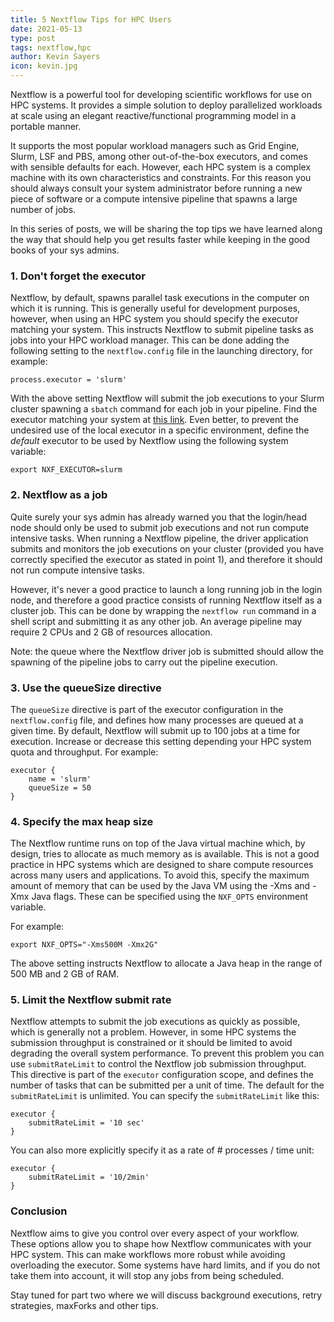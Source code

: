 ```yaml
---
title: 5 Nextflow Tips for HPC Users
date: 2021-05-13
type: post
tags: nextflow,hpc
author: Kevin Sayers
icon: kevin.jpg
---
```


Nextflow is a powerful tool for developing scientific workflows for use on HPC systems. It provides a simple solution to deploy parallelized workloads at scale using an elegant reactive/functional programming model in a portable manner.

It supports the most popular workload managers such as Grid Engine, Slurm, LSF and PBS, among other out-of-the-box executors, and comes with sensible defaults for each. However, each HPC system is a complex machine with its own characteristics and constraints. For this reason you should always consult your system administrator before running a new piece of software or a compute intensive pipeline that spawns a large number of jobs.

In this series of posts, we will be sharing the top tips we have learned along the way that should help you get results faster while keeping in the good books of your sys admins.

### 1. Don't forget the executor

Nextflow, by default, spawns parallel task executions in the computer on which it is running. This is generally useful for development purposes, however, when using an HPC system you should specify the executor matching your system. This instructs Nextflow to submit pipeline tasks as jobs into your HPC workload manager. This can be done adding the following setting to the `nextflow.config` file in the launching directory, for example:

```
process.executor = 'slurm'
```

With the above setting Nextflow will submit the job executions to your Slurm cluster spawning a `sbatch` command for each job in your pipeline. Find the executor matching your system at [this link](https://www.nextflow.io/docs/latest/executor.html).
Even better, to prevent the undesired use of the local executor in a specific environment, define the _default_ executor to be used by Nextflow using the following system variable:

```
export NXF_EXECUTOR=slurm
```

### 2. Nextflow as a job

Quite surely your sys admin has already warned you that the login/head node should only be used to submit job executions and not run compute intensive tasks.
When running a Nextflow pipeline, the driver application submits and monitors the job executions on your cluster (provided you have correctly specified the executor as stated in point 1), and therefore it should not run compute intensive tasks.

However, it's never a good practice to launch a long running job in the login node, and therefore a good practice consists of running Nextflow itself as a cluster job. This can be done by wrapping the `nextflow run` command in a shell script and submitting it as any other job. An average pipeline may require 2 CPUs and 2 GB of resources allocation.

Note: the queue where the Nextflow driver job is submitted should allow the spawning of the pipeline jobs to carry out the pipeline execution.

### 3. Use the queueSize directive

The `queueSize` directive is part of the executor configuration in the `nextflow.config` file, and defines how many processes are queued at a given time. By default, Nextflow will submit up to 100 jobs at a time for execution. Increase or decrease this setting depending your HPC system quota and throughput. For example:

```
executor {
    name = 'slurm'
    queueSize = 50
}
```

### 4. Specify the max heap size

The Nextflow runtime runs on top of the Java virtual machine which, by design, tries to allocate as much memory as is available. This is not a good practice in HPC systems which are designed to share compute resources across many users and applications.
To avoid this, specify the maximum amount of memory that can be used by the Java VM using the -Xms and -Xmx Java flags. These can be specified using the `NXF_OPTS` environment variable.

For example:

```
export NXF_OPTS="-Xms500M -Xmx2G"
```

The above setting instructs Nextflow to allocate a Java heap in the range of 500 MB and 2 GB of RAM.

### 5. Limit the Nextflow submit rate

Nextflow attempts to submit the job executions as quickly as possible, which is generally not a problem. However, in some HPC systems the submission throughput is constrained or it should be limited to avoid degrading the overall system performance.
To prevent this problem you can use `submitRateLimit` to control the Nextflow job submission throughput. This directive is part of the `executor` configuration scope, and defines the number of tasks that can be submitted per a unit of time. The default for the `submitRateLimit` is unlimited.
You can specify the `submitRateLimit` like this:

```
executor {
    submitRateLimit = '10 sec'
}
```

You can also more explicitly specify it as a rate of # processes / time unit:

```
executor {
    submitRateLimit = '10/2min'
}
```

### Conclusion

Nextflow aims to give you control over every aspect of your workflow. These options allow you to shape how Nextflow communicates with your HPC system. This can make workflows more robust while avoiding overloading the executor. Some systems have hard limits, and if you do not take them into account, it will stop any jobs from being scheduled.

Stay tuned for part two where we will discuss background executions, retry strategies, maxForks and other tips.
